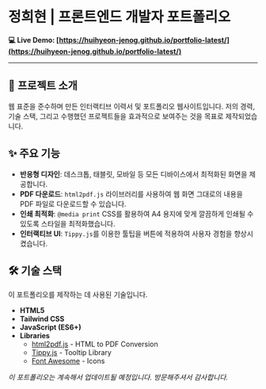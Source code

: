 # 정희현 | 프론트엔드 개발자 포트폴리오

**💻 Live Demo: [https://huihyeon-jenog.github.io/portfolio-latest/](https://huihyeon-jenog.github.io/portfolio-latest/)**

---

## 📌 프로젝트 소개

웹 표준을 준수하며 만든 인터랙티브 이력서 및 포트폴리오 웹사이트입니다. 저의 경력, 기술 스택, 그리고 수행했던 프로젝트들을 효과적으로 보여주는 것을 목표로 제작되었습니다.

## ✨ 주요 기능

* **반응형 디자인**: 데스크톱, 태블릿, 모바일 등 모든 디바이스에서 최적화된 화면을 제공합니다.
* **PDF 다운로드**: `html2pdf.js` 라이브러리를 사용하여 웹 화면 그대로의 내용을 PDF 파일로 다운로드할 수 있습니다.
* **인쇄 최적화**: `@media print` CSS를 활용하여 A4 용지에 맞게 깔끔하게 인쇄될 수 있도록 스타일을 최적화했습니다.
* **인터랙티브 UI**: `Tippy.js`를 이용한 툴팁을 버튼에 적용하여 사용자 경험을 향상시켰습니다.

## 🛠️ 기술 스택

이 포트폴리오를 제작하는 데 사용된 기술입니다.

* **HTML5**
* **Tailwind CSS**
* **JavaScript (ES6+)**
* **Libraries**
    * [html2pdf.js](https://github.com/eKoopmans/html2pdf.js/) - HTML to PDF Conversion
    * [Tippy.js](https://atomiks.github.io/tippyjs/) - Tooltip Library
    * [Font Awesome](https://fontawesome.com/) - Icons


*이 포트폴리오는 계속해서 업데이트될 예정입니다. 방문해주셔서 감사합니다.*
